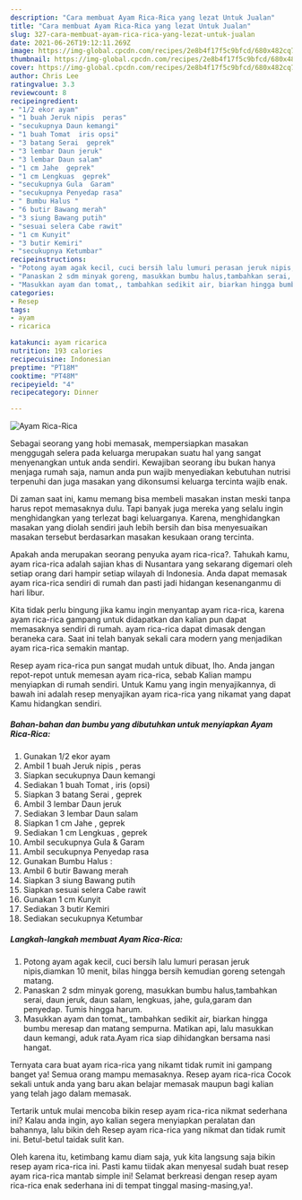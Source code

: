 ```yaml
---
description: "Cara membuat Ayam Rica-Rica yang lezat Untuk Jualan"
title: "Cara membuat Ayam Rica-Rica yang lezat Untuk Jualan"
slug: 327-cara-membuat-ayam-rica-rica-yang-lezat-untuk-jualan
date: 2021-06-26T19:12:11.269Z
image: https://img-global.cpcdn.com/recipes/2e8b4f17f5c9bfcd/680x482cq70/ayam-rica-rica-foto-resep-utama.jpg
thumbnail: https://img-global.cpcdn.com/recipes/2e8b4f17f5c9bfcd/680x482cq70/ayam-rica-rica-foto-resep-utama.jpg
cover: https://img-global.cpcdn.com/recipes/2e8b4f17f5c9bfcd/680x482cq70/ayam-rica-rica-foto-resep-utama.jpg
author: Chris Lee
ratingvalue: 3.3
reviewcount: 8
recipeingredient:
- "1/2 ekor ayam"
- "1 buah Jeruk nipis  peras"
- "secukupnya Daun kemangi"
- "1 buah Tomat  iris opsi"
- "3 batang Serai  geprek"
- "3 lembar Daun jeruk"
- "3 lembar Daun salam"
- "1 cm Jahe  geprek"
- "1 cm Lengkuas  geprek"
- "secukupnya Gula  Garam"
- "secukupnya Penyedap rasa"
- " Bumbu Halus "
- "6 butir Bawang merah"
- "3 siung Bawang putih"
- "sesuai selera Cabe rawit"
- "1 cm Kunyit"
- "3 butir Kemiri"
- "secukupnya Ketumbar"
recipeinstructions:
- "Potong ayam agak kecil, cuci bersih lalu lumuri perasan jeruk nipis,diamkan 10 menit, bilas hingga bersih kemudian goreng setengah matang."
- "Panaskan 2 sdm minyak goreng, masukkan bumbu halus,tambahkan serai, daun jeruk, daun salam, lengkuas, jahe, gula,garam dan penyedap. Tumis hingga harum."
- "Masukkan ayam dan tomat,, tambahkan sedikit air, biarkan hingga bumbu meresap dan matang sempurna. Matikan api, lalu masukkan daun kemangi, aduk rata.Ayam rica siap dihidangkan bersama nasi hangat."
categories:
- Resep
tags:
- ayam
- ricarica

katakunci: ayam ricarica 
nutrition: 193 calories
recipecuisine: Indonesian
preptime: "PT18M"
cooktime: "PT48M"
recipeyield: "4"
recipecategory: Dinner

---
```



![Ayam Rica-Rica](https://img-global.cpcdn.com/recipes/2e8b4f17f5c9bfcd/680x482cq70/ayam-rica-rica-foto-resep-utama.jpg)

Sebagai seorang yang hobi memasak, mempersiapkan masakan menggugah selera pada keluarga merupakan suatu hal yang sangat menyenangkan untuk anda sendiri. Kewajiban seorang ibu bukan hanya menjaga rumah saja, namun anda pun wajib menyediakan kebutuhan nutrisi terpenuhi dan juga masakan yang dikonsumsi keluarga tercinta wajib enak.

Di zaman  saat ini, kamu memang bisa membeli masakan instan meski tanpa harus repot memasaknya dulu. Tapi banyak juga mereka yang selalu ingin menghidangkan yang terlezat bagi keluarganya. Karena, menghidangkan masakan yang diolah sendiri jauh lebih bersih dan bisa menyesuaikan masakan tersebut berdasarkan masakan kesukaan orang tercinta. 



Apakah anda merupakan seorang penyuka ayam rica-rica?. Tahukah kamu, ayam rica-rica adalah sajian khas di Nusantara yang sekarang digemari oleh setiap orang dari hampir setiap wilayah di Indonesia. Anda dapat memasak ayam rica-rica sendiri di rumah dan pasti jadi hidangan kesenanganmu di hari libur.

Kita tidak perlu bingung jika kamu ingin menyantap ayam rica-rica, karena ayam rica-rica gampang untuk didapatkan dan kalian pun dapat memasaknya sendiri di rumah. ayam rica-rica dapat dimasak dengan beraneka cara. Saat ini telah banyak sekali cara modern yang menjadikan ayam rica-rica semakin mantap.

Resep ayam rica-rica pun sangat mudah untuk dibuat, lho. Anda jangan repot-repot untuk memesan ayam rica-rica, sebab Kalian mampu menyiapkan di rumah sendiri. Untuk Kamu yang ingin menyajikannya, di bawah ini adalah resep menyajikan ayam rica-rica yang nikamat yang dapat Kamu hidangkan sendiri.

<!--inarticleads1-->

##### Bahan-bahan dan bumbu yang dibutuhkan untuk menyiapkan Ayam Rica-Rica:

1. Gunakan 1/2 ekor ayam
1. Ambil 1 buah Jeruk nipis , peras
1. Siapkan secukupnya Daun kemangi
1. Sediakan 1 buah Tomat , iris (opsi)
1. Siapkan 3 batang Serai , geprek
1. Ambil 3 lembar Daun jeruk
1. Sediakan 3 lembar Daun salam
1. Siapkan 1 cm Jahe , geprek
1. Sediakan 1 cm Lengkuas , geprek
1. Ambil secukupnya Gula &amp; Garam
1. Ambil secukupnya Penyedap rasa
1. Gunakan  Bumbu Halus :
1. Ambil 6 butir Bawang merah
1. Siapkan 3 siung Bawang putih
1. Siapkan sesuai selera Cabe rawit
1. Gunakan 1 cm Kunyit
1. Sediakan 3 butir Kemiri
1. Sediakan secukupnya Ketumbar




<!--inarticleads2-->

##### Langkah-langkah membuat Ayam Rica-Rica:

1. Potong ayam agak kecil, cuci bersih lalu lumuri perasan jeruk nipis,diamkan 10 menit, bilas hingga bersih kemudian goreng setengah matang.
1. Panaskan 2 sdm minyak goreng, masukkan bumbu halus,tambahkan serai, daun jeruk, daun salam, lengkuas, jahe, gula,garam dan penyedap. Tumis hingga harum.
1. Masukkan ayam dan tomat,, tambahkan sedikit air, biarkan hingga bumbu meresap dan matang sempurna. Matikan api, lalu masukkan daun kemangi, aduk rata.Ayam rica siap dihidangkan bersama nasi hangat.




Ternyata cara buat ayam rica-rica yang nikamt tidak rumit ini gampang banget ya! Semua orang mampu memasaknya. Resep ayam rica-rica Cocok sekali untuk anda yang baru akan belajar memasak maupun bagi kalian yang telah jago dalam memasak.

Tertarik untuk mulai mencoba bikin resep ayam rica-rica nikmat sederhana ini? Kalau anda ingin, ayo kalian segera menyiapkan peralatan dan bahannya, lalu bikin deh Resep ayam rica-rica yang nikmat dan tidak rumit ini. Betul-betul taidak sulit kan. 

Oleh karena itu, ketimbang kamu diam saja, yuk kita langsung saja bikin resep ayam rica-rica ini. Pasti kamu tiidak akan menyesal sudah buat resep ayam rica-rica mantab simple ini! Selamat berkreasi dengan resep ayam rica-rica enak sederhana ini di tempat tinggal masing-masing,ya!.

